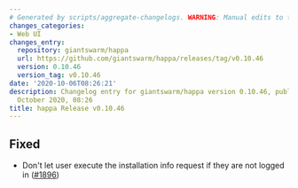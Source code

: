 ```yaml
---
# Generated by scripts/aggregate-changelogs. WARNING: Manual edits to this files will be overwritten.
changes_categories:
- Web UI
changes_entry:
  repository: giantswarm/happa
  url: https://github.com/giantswarm/happa/releases/tag/v0.10.46
  version: 0.10.46
  version_tag: v0.10.46
date: '2020-10-06T08:26:21'
description: Changelog entry for giantswarm/happa version 0.10.46, published on 06
  October 2020, 08:26
title: happa Release v0.10.46
---
```


## Fixed

- Don't let user execute the installation info request if they are not logged in ([#1896](https://github.com/giantswarm/happa/pull/1896))

